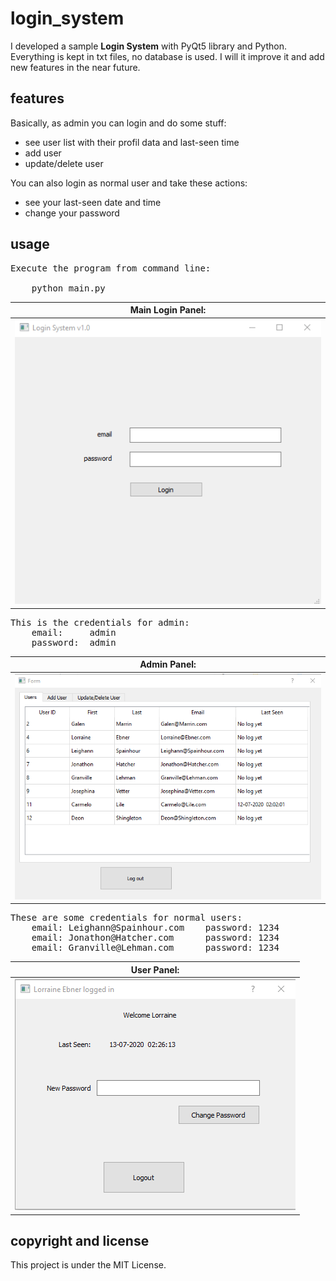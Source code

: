# login_system
I developed a sample **Login System** with PyQt5 library and Python.
Everything is kept in txt files, no database is used.
I will it improve it and add new features in the near future.

## features

Basically, as admin you can login and do some stuff:
  + see user list with their profil data and last-seen time
  + add user
  + update/delete user

You can also login as normal user and take these actions:
  + see your last-seen date and time
  + change your password

## usage

<pre>
Execute the program from command line:

    python main.py
</pre>

| **Main Login Panel:** |
|:----:|
| ![Login Panel](https://github.com/halilgithub/login_system/blob/master/screen_shots/main_window.png "Main Login Panel") |

<pre>
This is the credentials for admin:
    email:     admin
    password:  admin
</pre>

| **Admin Panel:** |
|:----:|
| ![Admin panel](https://github.com/halilgithub/login_system/blob/master/screen_shots/admin_panel.png "Admin Panel") |

<pre>
These are some credentials for normal users:
    email: Leighann@Spainhour.com    password: 1234
    email: Jonathon@Hatcher.com      password: 1234
    email: Granville@Lehman.com      password: 1234
</pre>

| **User Panel:** |
|:----:|
| ![User panel](https://github.com/halilgithub/login_system/blob/master/screen_shots/user_panel.png "User Panel") |


## copyright and license
This project is under the MIT License.

